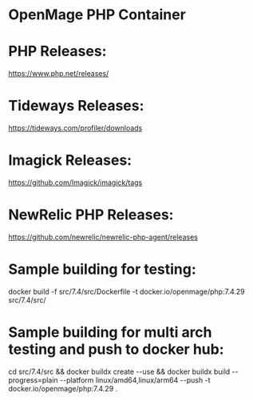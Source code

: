 # OpenMage PHP Container

# PHP Releases:
https://www.php.net/releases/

# Tideways Releases:
https://tideways.com/profiler/downloads

# Imagick Releases:
https://github.com/Imagick/imagick/tags

# NewRelic PHP Releases:
https://github.com/newrelic/newrelic-php-agent/releases

# Sample building for testing:
docker build -f src/7.4/src/Dockerfile -t docker.io/openmage/php:7.4.29 src/7.4/src/

# Sample building for multi arch testing and push to docker hub:
cd src/7.4/src &&  docker buildx create --use &&  docker buildx build --progress=plain --platform linux/amd64,linux/arm64 --push -t docker.io/openmage/php:7.4.29 .  
